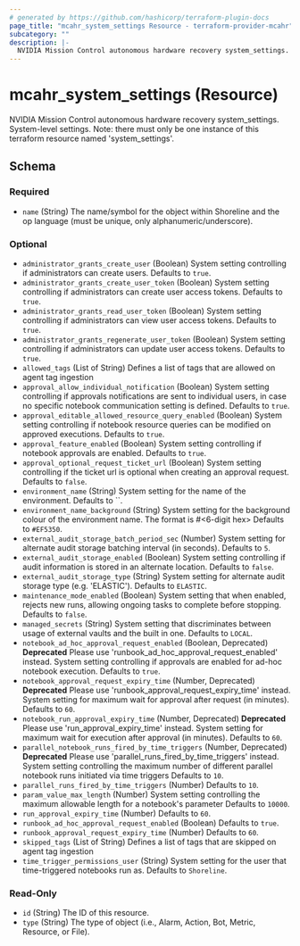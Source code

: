 ```yaml
---
# generated by https://github.com/hashicorp/terraform-plugin-docs
page_title: "mcahr_system_settings Resource - terraform-provider-mcahr"
subcategory: ""
description: |-
  NVIDIA Mission Control autonomous hardware recovery system_settings. System-level settings. Note: there must only be one instance of this terraform resource named 'system_settings'.
---
```


# mcahr_system_settings (Resource)

NVIDIA Mission Control autonomous hardware recovery system_settings. System-level settings. Note: there must only be one instance of this terraform resource named 'system_settings'.



<!-- schema generated by tfplugindocs -->
## Schema

### Required

- `name` (String) The name/symbol for the object within Shoreline and the op language (must be unique, only alphanumeric/underscore).

### Optional

- `administrator_grants_create_user` (Boolean) System setting controlling if administrators can create users. Defaults to `true`.
- `administrator_grants_create_user_token` (Boolean) System setting controlling if administrators can create user access tokens. Defaults to `true`.
- `administrator_grants_read_user_token` (Boolean) System setting controlling if administrators can view user access tokens. Defaults to `true`.
- `administrator_grants_regenerate_user_token` (Boolean) System setting controlling if administrators can update user access tokens. Defaults to `true`.
- `allowed_tags` (List of String) Defines a list of tags that are allowed on agent tag ingestion
- `approval_allow_individual_notification` (Boolean) System setting controlling if approvals notifications are sent to individual users, in case no specific notebook communication setting is defined. Defaults to `true`.
- `approval_editable_allowed_resource_query_enabled` (Boolean) System setting controlling if notebook resource queries can be modified on approved executions. Defaults to `true`.
- `approval_feature_enabled` (Boolean) System setting controlling if notebook approvals are enabled. Defaults to `true`.
- `approval_optional_request_ticket_url` (Boolean) System setting controlling if the ticket url is optional when creating an approval request. Defaults to `false`.
- `environment_name` (String) System setting for the name of the environment. Defaults to ``.
- `environment_name_background` (String) System setting for the background colour of the environment name. The format is #<6-digit hex> Defaults to `#EF5350`.
- `external_audit_storage_batch_period_sec` (Number) System setting for alternate audit storage batching interval (in seconds). Defaults to `5`.
- `external_audit_storage_enabled` (Boolean) System setting controlling if audit information is stored in an alternate location. Defaults to `false`.
- `external_audit_storage_type` (String) System setting for alternate audit storage type (e.g. 'ELASTIC'). Defaults to `ELASTIC`.
- `maintenance_mode_enabled` (Boolean) System setting that when enabled, rejects new runs, allowing ongoing tasks to complete before stopping. Defaults to `false`.
- `managed_secrets` (String) System setting that discriminates between usage of external vaults and the built in one. Defaults to `LOCAL`.
- `notebook_ad_hoc_approval_request_enabled` (Boolean, Deprecated) **Deprecated** Please use 'runbook_ad_hoc_approval_request_enabled' instead. System setting controlling if approvals are enabled for ad-hoc notebook execution. Defaults to `true`.
- `notebook_approval_request_expiry_time` (Number, Deprecated) **Deprecated** Please use 'runbook_approval_request_expiry_time' instead. System setting for maximum wait for approval after request (in minutes). Defaults to `60`.
- `notebook_run_approval_expiry_time` (Number, Deprecated) **Deprecated** Please use 'run_approval_expiry_time' instead. System setting for maximum wait for execution after approval (in minutes). Defaults to `60`.
- `parallel_notebook_runs_fired_by_time_triggers` (Number, Deprecated) **Deprecated** Please use 'parallel_runs_fired_by_time_triggers' instead. System setting controlling the maximum number of different parallel notebook runs initiated via time triggers Defaults to `10`.
- `parallel_runs_fired_by_time_triggers` (Number) Defaults to `10`.
- `param_value_max_length` (Number) System setting controlling the maximum allowable length for a notebook's parameter Defaults to `10000`.
- `run_approval_expiry_time` (Number) Defaults to `60`.
- `runbook_ad_hoc_approval_request_enabled` (Boolean) Defaults to `true`.
- `runbook_approval_request_expiry_time` (Number) Defaults to `60`.
- `skipped_tags` (List of String) Defines a list of tags that are skipped on agent tag ingestion
- `time_trigger_permissions_user` (String) System setting for the user that time-triggered notebooks run as. Defaults to `Shoreline`.

### Read-Only

- `id` (String) The ID of this resource.
- `type` (String) The type of object (i.e., Alarm, Action, Bot, Metric, Resource, or File).
